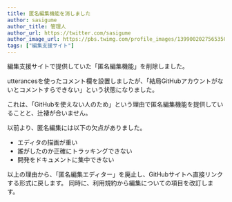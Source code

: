 ```yaml
---
title: 匿名編集機能を消しました
author: sasigume
author_title: 管理人
author_url: https://twitter.com/sasigume
author_image_url: https://pbs.twimg.com/profile_images/1399002027565350914/kv4sWMwT_400x400.jpg
tags: ["編集支援サイト"]
---
```


編集支援サイトで提供していた「匿名編集機能」を削除しました。

<!--truncate-->

utterancesを使ったコメント欄を設置しましたが、「結局GitHubアカウントがないとコメントすらできない」という状態になりました。

これは、「GitHubを使えない人のため」という理由で匿名編集機能を提供していることと、辻褄が合いません。

以前より、匿名編集には以下の欠点がありました。

- エディタの描画が重い
- 誰がしたのか正確にトラッキングできない
- 開発をドキュメントに集中できない

以上の理由から、「匿名編集エディター」を廃止し、GitHubサイトへ直接リンクする形式に戻します。
同時に、利用規約から編集についての項目を改訂します。
